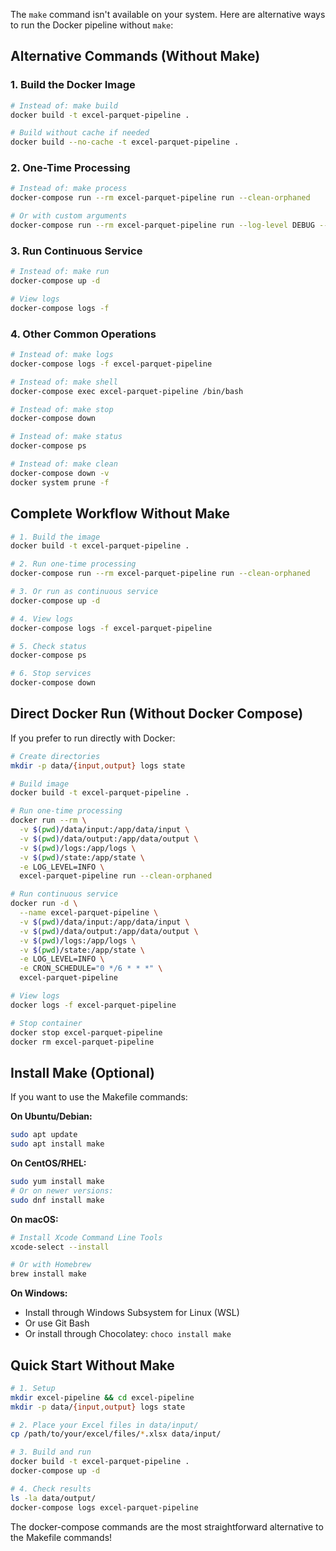 The `make` command isn't available on your system. Here are alternative ways to run the Docker pipeline without `make`:

## **Alternative Commands (Without Make)**

### **1. Build the Docker Image**
```bash
# Instead of: make build
docker build -t excel-parquet-pipeline .

# Build without cache if needed
docker build --no-cache -t excel-parquet-pipeline .
```

### **2. One-Time Processing**
```bash
# Instead of: make process
docker-compose run --rm excel-parquet-pipeline run --clean-orphaned

# Or with custom arguments
docker-compose run --rm excel-parquet-pipeline run --log-level DEBUG --pattern "*.xls"
```

### **3. Run Continuous Service**
```bash
# Instead of: make run
docker-compose up -d

# View logs
docker-compose logs -f
```

### **4. Other Common Operations**
```bash
# Instead of: make logs
docker-compose logs -f excel-parquet-pipeline

# Instead of: make shell
docker-compose exec excel-parquet-pipeline /bin/bash

# Instead of: make stop
docker-compose down

# Instead of: make status
docker-compose ps

# Instead of: make clean
docker-compose down -v
docker system prune -f
```

## **Complete Workflow Without Make**

```bash
# 1. Build the image
docker build -t excel-parquet-pipeline .

# 2. Run one-time processing
docker-compose run --rm excel-parquet-pipeline run --clean-orphaned

# 3. Or run as continuous service
docker-compose up -d

# 4. View logs
docker-compose logs -f excel-parquet-pipeline

# 5. Check status
docker-compose ps

# 6. Stop services
docker-compose down
```

## **Direct Docker Run (Without Docker Compose)**

If you prefer to run directly with Docker:

```bash
# Create directories
mkdir -p data/{input,output} logs state

# Build image
docker build -t excel-parquet-pipeline .

# Run one-time processing
docker run --rm \
  -v $(pwd)/data/input:/app/data/input \
  -v $(pwd)/data/output:/app/data/output \
  -v $(pwd)/logs:/app/logs \
  -v $(pwd)/state:/app/state \
  -e LOG_LEVEL=INFO \
  excel-parquet-pipeline run --clean-orphaned

# Run continuous service
docker run -d \
  --name excel-parquet-pipeline \
  -v $(pwd)/data/input:/app/data/input \
  -v $(pwd)/data/output:/app/data/output \
  -v $(pwd)/logs:/app/logs \
  -v $(pwd)/state:/app/state \
  -e LOG_LEVEL=INFO \
  -e CRON_SCHEDULE="0 */6 * * *" \
  excel-parquet-pipeline

# View logs
docker logs -f excel-parquet-pipeline

# Stop container
docker stop excel-parquet-pipeline
docker rm excel-parquet-pipeline
```

## **Install Make (Optional)**

If you want to use the Makefile commands:

**On Ubuntu/Debian:**
```bash
sudo apt update
sudo apt install make
```

**On CentOS/RHEL:**
```bash
sudo yum install make
# Or on newer versions:
sudo dnf install make
```

**On macOS:**
```bash
# Install Xcode Command Line Tools
xcode-select --install

# Or with Homebrew
brew install make
```

**On Windows:**
- Install through Windows Subsystem for Linux (WSL)
- Or use Git Bash
- Or install through Chocolatey: `choco install make`

## **Quick Start Without Make**

```bash
# 1. Setup
mkdir excel-pipeline && cd excel-pipeline
mkdir -p data/{input,output} logs state

# 2. Place your Excel files in data/input/
cp /path/to/your/excel/files/*.xlsx data/input/

# 3. Build and run
docker build -t excel-parquet-pipeline .
docker-compose up -d

# 4. Check results
ls -la data/output/
docker-compose logs excel-parquet-pipeline
```

The docker-compose commands are the most straightforward alternative to the Makefile commands!